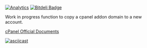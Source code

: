 [![Analytics](https://ga-beacon.appspot.com/UA-68951009-1/palmerlevey/cPanel-Addon-2-Newacc)](https://github.com/palmerlevey/cPanel-Addon-2-Newacc) [![Bitdeli Badge](https://d2weczhvl823v0.cloudfront.net/palmerlevey/cpanel-addon-2-newacc/trend.png)](https://github.com/palmerlevey/cPanel-Addon-2-Newacc "Bitdeli Badge")

Work in progress function to copy a cpanel addon domain to a new account.

[cPanel Official Documents](https://documentation.cpanel.net/display/CKB/Copy+an+Addon+Domain+to+a+New+Account)

[![asciicast](https://asciinema.org/a/48vov5xnoqjs96m5qpen5w83o.png)](https://asciinema.org/a/48vov5xnoqjs96m5qpen5w83o)
